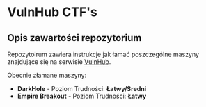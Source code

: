 # **VulnHub CTF's**

## Opis zawartości repozytorium

Repozytoirum zawiera instrukcje jak łamać poszczególne maszyny znajdujące się na serwisie [VulnHub](https://www.vulnhub.com/).

Obecnie złamane maszyny:
* **DarkHole** - Poziom Trudności: **Łatwy/Średni**
* **Empire Breakout** - Poziom Trudności: **Łatwy**
